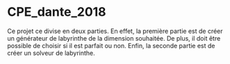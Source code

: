 # CPE_dante_2018

Ce projet ce divise en deux parties. En effet, la première partie est de créer un générateur de labyrinthe de la dimension souhaitée. De plus, il doit être possible de choisir si il est parfait ou non.
Enfin, la seconde partie est de créer un solveur de labyrinthe.
